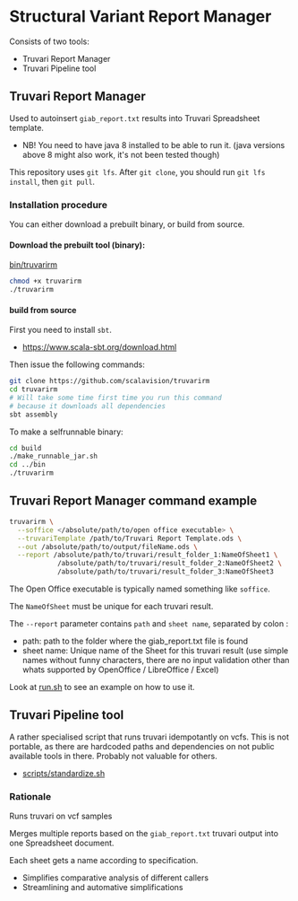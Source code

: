 # Structural Variant Report Manager

Consists of two tools:

* Truvari Report Manager
* Truvari Pipeline tool

## Truvari Report Manager

Used to autoinsert `giab_report.txt` results into Truvari Spreadsheet template.

* NB! You need to have java 8 installed to be able to run it. (java versions above 8 might also work, it's not been tested though)

This repository uses ``git lfs``. After ``git clone``, you  should run ``git lfs install``, then ``git pull``.

### Installation procedure

You can either download a prebuilt binary, or build from source.

#### Download the prebuilt tool (binary):

[bin/truvarirm](bin/truvarirm)

```bash
chmod +x truvarirm
./truvarirm
```

#### build from source

First you need to install `sbt`. 

* https://www.scala-sbt.org/download.html

Then issue the following commands:

```bash
git clone https://github.com/scalavision/truvarirm
cd truvarirm
# Will take some time first time you run this command
# because it downloads all dependencies
sbt assembly
```
To make a selfrunnable binary:

```bash
cd build
./make_runnable_jar.sh
cd ../bin
./truvarirm
```

## Truvari Report Manager command example

```bash
truvarirm \
  --soffice </absolute/path/to/open office executable> \
  --truvariTemplate /path/to/Truvari Report Template.ods \
  --out /absolute/path/to/output/fileName.ods \
  --report /absolute/path/to/truvari/result_folder_1:NameOfSheet1 \
            /absolute/path/to/truvari/result_folder_2:NameOfSheet2 \
            /absolute/path/to/truvari/result_folder_3:NameOfSheet3
```

The Open Office executable is typically named something like `soffice`.

The `NameOfSheet` must be unique for each truvari result.

The `--report` parameter contains `path` and ``sheet name``, separated by colon :

- path: path to the folder where the giab_report.txt file is found
- sheet name: Unique name of the Sheet for this truvari result (use simple names without funny characters, 
  there are no input validation other than whats supported by OpenOffice / LibreOffice / Excel)

Look at [run.sh](run.sh) to see an example on how to use it.

## Truvari Pipeline tool

A rather specialised script that runs truvari idempotantly on vcfs. This is not portable, as there are hardcoded paths and dependencies on not public available tools in there. Probably not valuable for others. 

* [scripts/standardize.sh](scripts/standardize.sh)

### Rationale

Runs truvari on vcf samples

Merges multiple reports based on the `giab_report.txt` truvari output into one Spreadsheet document.

Each sheet gets a name according to specification.

* Simplifies comparative analysis of different callers
* Streamlining and automative simplifications
